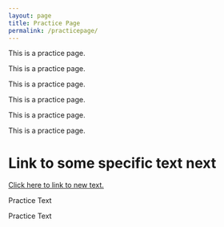 ```yaml
---
layout: page
title: Practice Page
permalink: /practicepage/
---
```


This is a practice page.

This is a practice page.

This is a practice page.

This is a practice page.

This is a practice page.

This is a practice page.

<h1> Link to some specific text next </h1>

<a href="/practicepage2/#practice_text_link">Click here to link to new text.</a>

Practice Text

Practice Text
